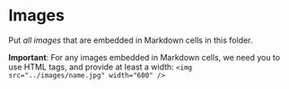 # Images

Put *all images* that are embedded in Markdown cells in this folder.


**Important**: For any images embedded in Markdown cells, we need you to use HTML tags, and provide at least a width: `<img src="../images/name.jpg" width="600" />`